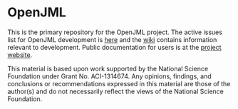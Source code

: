 # OpenJML
This is the primary repository for the OpenJML project. The active issues list for OpenJML development is [here](https://github.com/OpenJML/OpenJML/issues)
and the [wiki](https://github.com/OpenJML/OpenJML/wiki) contains information relevant to development. 
Public documentation for users is at the [project website](https://openjml.org).

This material is based upon work supported by the National Science Foundation under Grant No. ACI-1314674.
Any opinions, findings, and conclusions or recommendations expressed in this material are those of the author(s) and do not necessarily reflect the views of the National Science Foundation.
